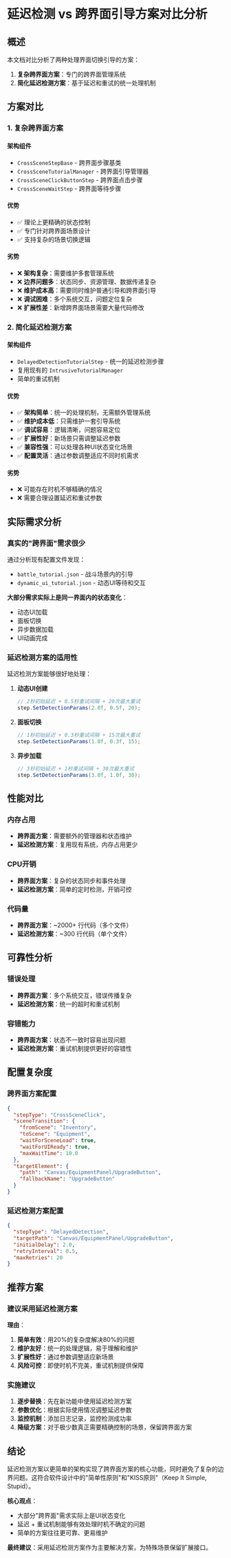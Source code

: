 # 延迟检测 vs 跨界面引导方案对比分析

## 概述

本文档对比分析了两种处理界面切换引导的方案：
1. **复杂跨界面方案**：专门的跨界面管理系统
2. **简化延迟检测方案**：基于延迟和重试的统一处理机制

## 方案对比

### 1. 复杂跨界面方案

#### 架构组件
- `CrossSceneStepBase` - 跨界面步骤基类
- `CrossSceneTutorialManager` - 跨界面引导管理器  
- `CrossSceneClickButtonStep` - 跨界面点击步骤
- `CrossSceneWaitStep` - 跨界面等待步骤

#### 优势
- ✅ 理论上更精确的状态控制
- ✅ 专门针对跨界面场景设计
- ✅ 支持复杂的场景切换逻辑

#### 劣势
- ❌ **架构复杂**：需要维护多套管理系统
- ❌ **边界问题多**：状态同步、资源管理、数据传递复杂
- ❌ **维护成本高**：需要同时维护普通引导和跨界面引导
- ❌ **调试困难**：多个系统交互，问题定位复杂
- ❌ **扩展性差**：新增跨界面场景需要大量代码修改

### 2. 简化延迟检测方案

#### 架构组件
- `DelayedDetectionTutorialStep` - 统一的延迟检测步骤
- 复用现有的 `IntrusiveTutorialManager`
- 简单的重试机制

#### 优势
- ✅ **架构简单**：统一的处理机制，无需额外管理系统
- ✅ **维护成本低**：只需维护一套引导系统
- ✅ **调试容易**：逻辑清晰，问题容易定位
- ✅ **扩展性好**：新场景只需调整延迟参数
- ✅ **兼容性强**：可以处理各种UI状态变化场景
- ✅ **配置灵活**：通过参数调整适应不同时机需求

#### 劣势
- ❌ 可能存在时机不够精确的情况
- ❌ 需要合理设置延迟和重试参数

## 实际需求分析

### 真实的"跨界面"需求很少

通过分析现有配置文件发现：
- `battle_tutorial.json` - 战斗场景内的引导
- `dynamic_ui_tutorial.json` - 动态UI等待和交互

**大部分需求实际上是同一界面内的状态变化**：
- 动态UI加载
- 面板切换
- 异步数据加载
- UI动画完成

### 延迟检测方案的适用性

延迟检测方案能够很好地处理：

1. **动态UI创建**
   ```csharp
   // 2秒初始延迟 + 0.5秒重试间隔 + 20次最大重试
   step.SetDetectionParams(2.0f, 0.5f, 20);
   ```

2. **面板切换**
   ```csharp
   // 1秒初始延迟 + 0.3秒重试间隔 + 15次最大重试
   step.SetDetectionParams(1.0f, 0.3f, 15);
   ```

3. **异步加载**
   ```csharp
   // 3秒初始延迟 + 1秒重试间隔 + 30次最大重试
   step.SetDetectionParams(3.0f, 1.0f, 30);
   ```

## 性能对比

### 内存占用
- **跨界面方案**：需要额外的管理器和状态维护
- **延迟检测方案**：复用现有系统，内存占用更少

### CPU开销
- **跨界面方案**：复杂的状态同步和事件处理
- **延迟检测方案**：简单的定时检测，开销可控

### 代码量
- **跨界面方案**：~2000+ 行代码（多个文件）
- **延迟检测方案**：~300 行代码（单个文件）

## 可靠性分析

### 错误处理
- **跨界面方案**：多个系统交互，错误传播复杂
- **延迟检测方案**：统一的超时和重试机制

### 容错能力
- **跨界面方案**：状态不一致时容易出现问题
- **延迟检测方案**：重试机制提供更好的容错性

## 配置复杂度

### 跨界面方案配置
```json
{
  "stepType": "CrossSceneClick",
  "sceneTransition": {
    "fromScene": "Inventory",
    "toScene": "Equipment", 
    "waitForSceneLoad": true,
    "waitForUIReady": true,
    "maxWaitTime": 10.0
  },
  "targetElement": {
    "path": "Canvas/EquipmentPanel/UpgradeButton",
    "fallbackName": "UpgradeButton"
  }
}
```

### 延迟检测方案配置
```json
{
  "stepType": "DelayedDetection",
  "targetPath": "Canvas/EquipmentPanel/UpgradeButton",
  "initialDelay": 2.0,
  "retryInterval": 0.5,
  "maxRetries": 20
}
```

## 推荐方案

### 建议采用延迟检测方案

**理由**：
1. **简单有效**：用20%的复杂度解决80%的问题
2. **维护友好**：统一的处理逻辑，易于理解和维护
3. **扩展性好**：通过参数调整适应新场景
4. **风险可控**：即使时机不完美，重试机制提供保障

### 实施建议

1. **逐步替换**：先在新功能中使用延迟检测方案
2. **参数优化**：根据实际使用情况调整延迟参数
3. **监控机制**：添加日志记录，监控检测成功率
4. **降级方案**：对于极少数真正需要精确控制的场景，保留跨界面方案

## 结论

延迟检测方案以更简单的架构实现了跨界面方案的核心功能，同时避免了复杂的边界问题。这符合软件设计中的"简单性原则"和"KISS原则"（Keep It Simple, Stupid）。

**核心观点**：
- 大部分"跨界面"需求实际上是UI状态变化
- 延迟 + 重试机制能够有效处理时机不确定的问题
- 简单的方案往往更可靠、更易维护

**最终建议**：采用延迟检测方案作为主要解决方案，为特殊场景保留扩展接口。